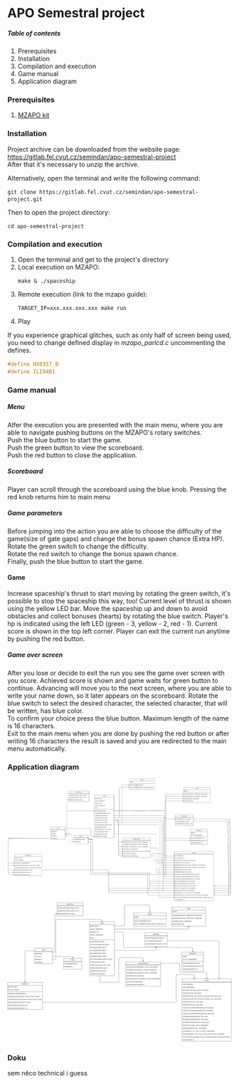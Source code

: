 # APO Semestral project

##### Table of contents
1. Prerequisites
2. Installation
3. Compilation and execution
4. Game manual
5. Application diagram

### Prerequisites
1. [MZAPO kit](https://cw.fel.cvut.cz/b202/courses/b35apo/documentation/mz_apo-howto/start)

### Installation
Project archive can be downloaded from the website page:  
https://gitlab.fel.cvut.cz/semindan/apo-semestral-project  
After that it's necessary to unzip the archive.

Alternatively, open the terminal and write the following command:
```console  
git clone https://gitlab.fel.cvut.cz/semindan/apo-semestral-project.git 
``` 

Then to open the project directory: 
```console 
cd apo-semestral-project
```

### Compilation and execution 
1. Open the terminal and get to the project's directory  
2. Local execution on MZAPO:
	```console
	make & ./spaceship
	```
3. Remote execution (link to the mzapo guide):
	```console  
	TARGET_IP=xxx.xxx.xxx.xxx make run
	```
4. Play

If you experience graphical glitches, such as only half of screen being used, you need to change defined display in *mzapo_parlcd.c* uncommenting the defines. 
```C
#define HX8357_B
#define ILI9481
```

### Game manual

##### Menu
Atfer the execution you are presented with the main menu, where you are able to navigate pushing buttons on the MZAPO's rotary switches.  
Push the blue button to start the game.  
Push the green button to view the scoreboard.  
Push the red button to close the application.  

##### Scoreboard
Player can scroll through the scoreboard using the blue knob. Pressing the red knob returns him to main menu

##### Game parameters
Before jumping into the action you are able to choose the difficulty of the game(size of gate gaps) and change the bonus spawn chance (Extra HP).  
Rotate the green switch to change the difficulty.  
Rotate the red switch to change the bonus spawn chance.  
Finally, push the blue button to start the game.

#### Game
Increase spaceship's thrust to start moving by rotating the green switch, it's possible to stop the spaceship this way, too! Current level of thrust is shown using the yellow LED bar. 
Move the spaceship up and down to avoid obstacles and collect bonuses (hearts) by rotating the blue switch. Player's hp is indicated using the left LED (green - 3, yellow - 2, red - 1). Current score is shown in the top left corner.
Player can exit the current run anytime by pushing the red button.  

##### Game over screen
After you lose or decide to exit the run you see the game over screen with you score. Achieved score is shown and game waits for green button to continue.
Advancing will move you to the next screen, where you are able to write your name down, so it later appears on the scoreboard. Rotate the blue switch to select the desired character, the selected character, that will be written, has blue color.  
To confirm your choice press the blue button. Maximum length of the name is 16 characters.  
Exit to the main menu when you are done by pushing the red button or after writing 16 characters the result is saved and you are redirected to the main menu automatically.  

### Application diagram
![Detailed diagram of all calls!](diagram.jpg "Method diagram")
![Light diagram of relations](diagram_light.jpg "Method diagram")

### Doku
sem něco technical i guess

